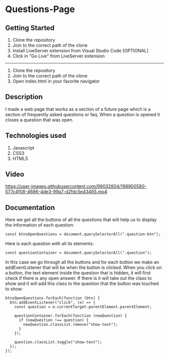 # Questions-Page

## Getting Started

1. Clone the repository
2. Join to the correct path of the clone
3. Install LiveServer extension from Visual Studio Code [OPTIONAL]
4. Click in "Go Live" from LiveServer extension

---

1. Clone the repository
2. Join to the correct path of the clone
3. Open index.html in your favorite navigator

## Description

I made a web page that works as a section of a future page which is a section of frequently asked questions or faq. When a question is opened it closes a question that was open.

## Technologies used

1. Javascript
2. CSS3
3. HTML5

## Video

https://user-images.githubusercontent.com/99032604/198900580-577c4f08-4686-4de3-99a7-d2fdc5e43465.mp4

## Documentation

Here we get all the buttons of all the questions that will help us to display the information of each question:

```
const btnsOpenQuestions = document.querySelectorAll(".question-btn");
```

Here is each question with all its elements:

```
const questionContainer = document.querySelectorAll(".question");
```

In this case we go through all the buttons and for each button we make an addEventListener that will be when the button is clicked. When you click on a button, the text element inside the question that is hidden, it will first check if there is any open answer. If there is it will take out the class to show and it will add this class to the question that the button was touched to show:

```
btnsOpenQuestions.forEach(function (btn) {
  btn.addEventListener("click", (e) => {
    const question = e.currentTarget.parentElement.parentElement;

    questionContainer.forEach(function (newQuestion) {
      if (newQuestion !== question) {
        newQuestion.classList.remove("show-text");
      }
    });

    question.classList.toggle("show-text");
  });
});
```
